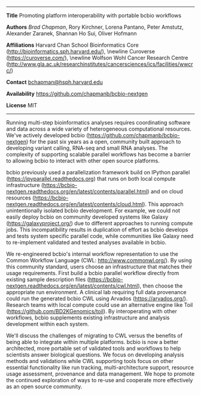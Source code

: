 --------------     -----------------------------------------------------------------------
**Title**          Promoting platform interoperability with portable bcbio workflows

**Authors**        _Brad Chapman_, Rory Kirchner, Lorena Pantano, Peter Amstutz, Alexander Zaranek,
                   Shannan Ho Sui, Oliver Hofmann

**Affiliations**   Harvard Chan School Bioinformatics Core (<http://bioinformatics.sph.harvard.edu/>), \newline
                   Curoverse (<https://curoverse.com/>), \newline
                   Wolfson Wohl Cancer Research Centre
                   (<http://www.gla.ac.uk/researchinstitutes/cancersciences/ics/facilities/wwcrc/>)

**Contact**        bchapman@hsph.harvard.edu

**Availability**   <https://github.com/chapmanb/bcbio-nextgen>

**License**        MIT
--------------     -------------------------------------------------------------------------

Running multi-step bioinformatics analyses requires coordinating software and
data across a wide variety of heterogeneous computational resources. We've
actively developed bcbio (<https://github.com/chapmanb/bcbio-nextgen>) for the
past six years as a open, community built approach to developing variant calling,
RNA-seq and small RNA analyses. The complexity of supporting scalable parallel
workflows has become a barrier to allowing bcbio to interact with other open
source platforms.

bcbio previously used a parallelization framework build on IPython parallel
(<https://ipyparallel.readthedocs.org>) that runs on both local compute
infrastructure
(<https://bcbio-nextgen.readthedocs.org/en/latest/contents/parallel.html>) and
on cloud resources
(<https://bcbio-nextgen.readthedocs.org/en/latest/contents/cloud.html>). This
approach unintentionally isolated bcbio development. For example, we could not
easily deploy bcbio on community developed systems like Galaxy
(<https://galaxyproject.org/>) due to different approaches to running compute
jobs. This incompatibility results in duplication of effort as bcbio develops
and tests system specific parallel code, while communities like Galaxy
need to re-implement validated and tested analyses available in bcbio.

We re-engineered bcbio's internal workflow representation to use the Common
Workflow Language (CWL: <http://www.commonwl.org/>). By using this community
standard, users choose an infrastructure that matches their usage requirements.
First build a bcbio parallel workflow directly from existing sample description
files (<https://bcbio-nextgen.readthedocs.org/en/latest/contents/cwl.html>),
then choose the appropriate run environment. A clinical lab requiring full data
provenance could run the generated bcbio CWL using Arvados
(<https://arvados.org/>). Research teams with local compute could use an
alternative engine like Toil (<https://github.com/BD2KGenomics/toil>). By
interoperating with other workflows, bcbio supplements existing infrastructure
and analysis development within each system.

We'll discuss the challenges of migrating to CWL versus the benefits of being
able to integrate within multiple platforms. bcbio is now a better architected,
more portable set of validated tools and workflows to help scientists answer
biological questions. We focus on developing analysis methods and validations
while CWL supporting tools focus on other essential functionality like run
tracking, multi-architecture support, resource usage assessment, provenance and
data management. We hope to promote the continued exploration of ways to re-use
and cooperate more effectively as an open source community.
